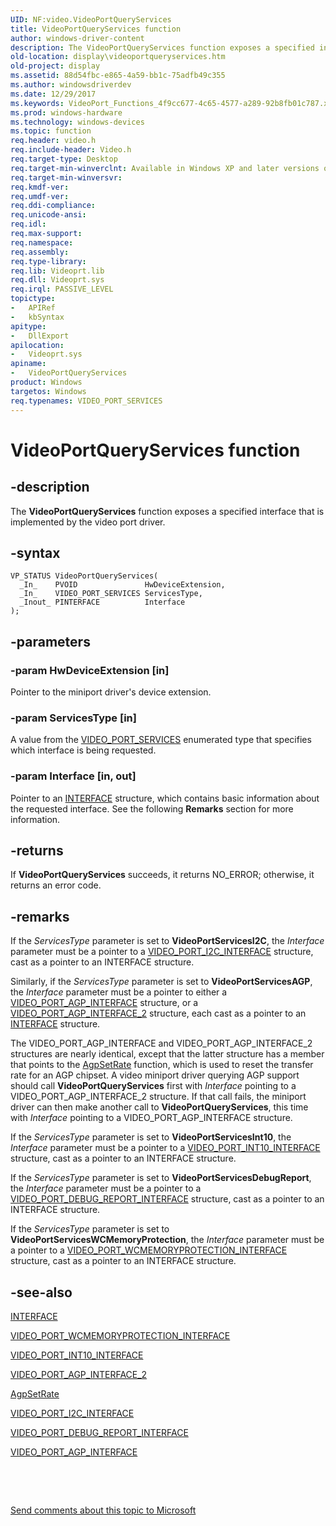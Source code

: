 ```yaml
---
UID: NF:video.VideoPortQueryServices
title: VideoPortQueryServices function
author: windows-driver-content
description: The VideoPortQueryServices function exposes a specified interface that is implemented by the video port driver.
old-location: display\videoportqueryservices.htm
old-project: display
ms.assetid: 88d54fbc-e865-4a59-bb1c-75adfb49c355
ms.author: windowsdriverdev
ms.date: 12/29/2017
ms.keywords: VideoPort_Functions_4f9cc677-4c65-4577-a289-92b8fb01c787.xml, display.videoportqueryservices, VideoPortQueryServices function [Display Devices], VideoPortQueryServices, video/VideoPortQueryServices
ms.prod: windows-hardware
ms.technology: windows-devices
ms.topic: function
req.header: video.h
req.include-header: Video.h
req.target-type: Desktop
req.target-min-winverclnt: Available in Windows XP and later versions of the Windows operating systems.
req.target-min-winversvr: 
req.kmdf-ver: 
req.umdf-ver: 
req.ddi-compliance: 
req.unicode-ansi: 
req.idl: 
req.max-support: 
req.namespace: 
req.assembly: 
req.type-library: 
req.lib: Videoprt.lib
req.dll: Videoprt.sys
req.irql: PASSIVE_LEVEL
topictype:
-	APIRef
-	kbSyntax
apitype:
-	DllExport
apilocation:
-	Videoprt.sys
apiname:
-	VideoPortQueryServices
product: Windows
targetos: Windows
req.typenames: VIDEO_PORT_SERVICES
---
```


# VideoPortQueryServices function


## -description


The <b>VideoPortQueryServices</b> function exposes a specified interface that is implemented by the video port driver.


## -syntax


````
VP_STATUS VideoPortQueryServices(
  _In_    PVOID               HwDeviceExtension,
  _In_    VIDEO_PORT_SERVICES ServicesType,
  _Inout_ PINTERFACE          Interface
);
````


## -parameters




### -param HwDeviceExtension [in]

Pointer to the miniport driver's device extension.


### -param ServicesType [in]

A value from the <a href="..\video\ne-video-video_port_services.md">VIDEO_PORT_SERVICES</a> enumerated type that specifies which interface is being requested.


### -param Interface [in, out]

Pointer to an <a href="https://msdn.microsoft.com/library/windows/hardware/dn895657">INTERFACE</a> structure, which contains basic information about the requested interface. See the following <b>Remarks</b> section for more information.


## -returns


If <b>VideoPortQueryServices</b> succeeds, it returns NO_ERROR; otherwise, it returns an error code.



## -remarks


If the <i>ServicesType</i> parameter is set to <b>VideoPortServicesI2C</b>, the <i>Interface</i> parameter must be a pointer to a <a href="..\video\ns-video-_video_port_i2c_interface.md">VIDEO_PORT_I2C_INTERFACE</a> structure, cast as a pointer to an INTERFACE structure.

Similarly, if the <i>ServicesType</i> parameter is set to <b>VideoPortServicesAGP</b>, the <i>Interface</i> parameter must be a pointer to either a <a href="..\video\ns-video-_video_port_agp_interface.md">VIDEO_PORT_AGP_INTERFACE</a> structure, or a <a href="..\video\ns-video-_video_port_agp_interface_2.md">VIDEO_PORT_AGP_INTERFACE_2</a> structure, each cast as a pointer to an <a href="https://msdn.microsoft.com/library/windows/hardware/dn895657">INTERFACE</a> structure. 

The VIDEO_PORT_AGP_INTERFACE and VIDEO_PORT_AGP_INTERFACE_2 structures are nearly identical, except that the latter structure has a member that points to the <a href="..\videoagp\nc-videoagp-pagp_set_rate.md">AgpSetRate</a> function, which is used to reset the transfer rate for an AGP chipset. A video miniport driver querying AGP support should call <b>VideoPortQueryServices</b> first with <i>Interface</i> pointing to a VIDEO_PORT_AGP_INTERFACE_2 structure. If that call fails, the miniport driver can then make another call to <b>VideoPortQueryServices</b>, this time with <i>Interface</i> pointing to a VIDEO_PORT_AGP_INTERFACE structure.

If the <i>ServicesType</i> parameter is set to <b>VideoPortServicesInt10</b>, the <i>Interface</i> parameter must be a pointer to a <a href="..\video\ns-video-_video_port_int10_interface.md">VIDEO_PORT_INT10_INTERFACE</a> structure, cast as a pointer to an INTERFACE structure.

If the <i>ServicesType</i> parameter is set to <b>VideoPortServicesDebugReport</b>, the <i>Interface</i> parameter must be a pointer to a <a href="..\video\ns-video-_video_port_debug_report_interface.md">VIDEO_PORT_DEBUG_REPORT_INTERFACE</a> structure, cast as a pointer to an INTERFACE structure.

If the <i>ServicesType</i> parameter is set to <b>VideoPortServicesWCMemoryProtection</b>, the <i>Interface</i> parameter must be a pointer to a <a href="..\video\ns-video-_video_port_wcmemoryprotection_interface.md">VIDEO_PORT_WCMEMORYPROTECTION_INTERFACE</a> structure, cast as a pointer to an INTERFACE structure. 



## -see-also

<a href="https://msdn.microsoft.com/library/windows/hardware/dn895657">INTERFACE</a>

<a href="..\video\ns-video-_video_port_wcmemoryprotection_interface.md">VIDEO_PORT_WCMEMORYPROTECTION_INTERFACE</a>

<a href="..\video\ns-video-_video_port_int10_interface.md">VIDEO_PORT_INT10_INTERFACE</a>

<a href="..\video\ns-video-_video_port_agp_interface_2.md">VIDEO_PORT_AGP_INTERFACE_2</a>

<a href="..\videoagp\nc-videoagp-pagp_set_rate.md">AgpSetRate</a>

<a href="..\video\ns-video-_video_port_i2c_interface.md">VIDEO_PORT_I2C_INTERFACE</a>

<a href="..\video\ns-video-_video_port_debug_report_interface.md">VIDEO_PORT_DEBUG_REPORT_INTERFACE</a>

<a href="..\video\ns-video-_video_port_agp_interface.md">VIDEO_PORT_AGP_INTERFACE</a>

 

 

<a href="mailto:wsddocfb@microsoft.com?subject=Documentation%20feedback [display\display]:%20VideoPortQueryServices function%20 RELEASE:%20(12/29/2017)&amp;body=%0A%0APRIVACY STATEMENT%0A%0AWe use your feedback to improve the documentation. We don't use your email address for any other purpose, and we'll remove your email address from our system after the issue that you're reporting is fixed. While we're working to fix this issue, we might send you an email message to ask for more info. Later, we might also send you an email message to let you know that we've addressed your feedback.%0A%0AFor more info about Microsoft's privacy policy, see http://privacy.microsoft.com/en-us/default.aspx." title="Send comments about this topic to Microsoft">Send comments about this topic to Microsoft</a>


